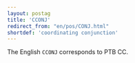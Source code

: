 ```yaml
---
layout: postag
title: 'CCONJ'
redirect_from: "en/pos/CONJ.html"
shortdef: 'coordinating conjunction'
---
```


The English `CCONJ` corresponds to PTB CC.
